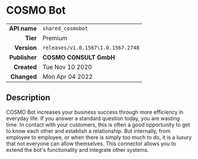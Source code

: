 # COSMO Bot
| | |
|-:|-|
|**API name**|`shared_cosmobot`|
|**Tier**|Premium|
|**Version**|`releases/v1.0.1567\1.0.1567.2748`|
|**Publisher**|**COSMO CONSULT GmbH**|
|**Created**|Tue Nov 10 2020|
|**Changed**|Mon Apr 04 2022|

## Description
COSMO Bot increases your business success through more efficiency in everyday life. If you answer a standard question today, you are wasting time. In contact with your customers, this is often a good opportunity to get to know each other and establish a relationship. But internally, from employee to employee, or when there is simply too much to do, it is a luxury that not everyone can allow themselves. This connector allows you to extend the bot's functionality and integrate other systems.
